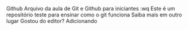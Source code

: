 Github
Arquivo da aula de Git e Github para iniciantes
:wq
Este é um repositório teste para ensinar como o git funciona
Saiba mais em outro lugar
Gostou do editor?
Adicionando

